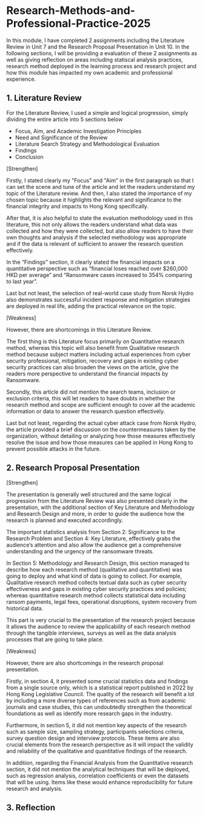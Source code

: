 # Research-Methods-and-Professional-Practice-2025
In this module, I have completed 2 assignments including the Literature Review in Unit 7 and the Research Proposal Presentation in Unit 10. In the following sections, I will be providing a evaluation of these 2 assignments as well as giving reflection on areas including statiscal analysis practices, research method deployed in the learning process and research project and how this module has impacted my own academic and professional experience.

## **1.	Literature Review**
For the Literature Review, I used a simple and logical progression, simply dividing the entire article into 5 sections below
- Focus, Aim, and Academic Investigation Principles
- Need and Significance of the Review
- Literature Search Strategy and Methodological Evaluation
- Findings
- Conclusion
  
[Strengthen]

Firstly, I stated clearly my "Focus" and "Aim" in the first paragraph so that I can set the scene and tune of the article and let the readers understand my topic of the Literature review. And then, I also stated the importance of my chosen topic because it highlights the relevant and significance to the financial integrity and impacts to Hong Kong specifically.

After that, it is also helpful to state the evaluation methodology used in this literature, this not only allows the readers understand what data was collected and how they were collected, but also allow readers to have their own thoughts and analysis if the selected methodology was appropriate and if the data is relevant of sufficient to answer the research question effectively.

In the “Findings” section, it clearly stated the financial impacts on a quantitative perspective such as “financial loses reached over $260,000 HKD per average” and “Ransomware cases increased to 354% comparing to last year”. 

Last but not least, the selection of real-world case study from Norsk Hydro also demonstrates successful incident response and mitigation strategies are deployed in real life, adding the practical relevance on the topic. 

[Weakness]

However, there are shortcomings in this Literature Review. 

The first thing is this Literature focus primarily on Quantitative research method, whereas this topic will also benefit from Qualitative research method because subject matters including actual experiences from cyber security professional, mitigation, recovery and gaps in existing cyber security practices can also broaden the views on the article, give the readers more perspective to understand the financial impacts by Ransomware. 

Secondly, this article did not mention the search teams, inclusion or exclusion criteria, this will let readers to have doubts in whether the research method and scope are sufficient enough to cover all the academic information or data to answer the research question effectively.

Last but not least, regarding the actual cyber attack case from Norsk Hydro, the article provided a brief discussion on the countermeasures taken by the organization, without detailing or analyzing how those measures effectively resolve the issue and how those measures can be applied in Hong Kong to prevent possible attacks in the future.


## **2.	Research Proposal Presentation**

[Strengthen]

The presentation is generally well structured and the same logical progression from the Literature Review was also presented clearly in the presentation, with the additional section of Key Literature and Methodology and Research Design and more, in order to guide the audience how the research is planned and executed accordingly. 

The important statistics analysis from Section 2: Significance to the Research Problem and Section 4: Key Literature, effectively grabs the audience’s attention and also allow the audience get a comprehensive understanding and the urgency of the ransomware threats.

In Section 5: Methodology and Research Design, this section managed to describe how each research method (qualitative and quantitative) was going to deploy and what kind of data is going to collect. For example, Qualitative research method collects textual data such as cyber security effectiveness and gaps in existing cyber security practices and policies; whereas quantitative research method collects statistical data including ransom payments, legal fees, operational disruptions, system recovery from historical data. 

This part is very crucial to the presentation of the research project because it allows the audience to review the applicability of each research method through the tangible interviews, surveys as well as the data analysis processes that are going to take place.

[Weakness]

However, there are also shortcomings in the research proposal presentation.

Firstly, in section 4, it presented some crucial statistics data and findings from a single source only, which is a statistical report published in 2022 by Hong Kong Legislative Council. The quality of the research will benefit a lot by including a more diverse types of references such as from academic journals and case studies, this can undoubtedly strengthen the theoretical foundations as well as identify more research gaps in the industry. 

Furthermore, in section 5, it did not mention key aspects of the research such as sample size, sampling strategy, participants selections criteria, survey question design and interview protocols. These items are also crucial elements from the research perspective as it will impact the validity and reliability of the qualitative and quantitative findings of the research. 

In addition, regarding the Financial Analysis from the Quantitative research section, it did not mention the analytical techniques that will be deployed, such as regression analysis, correlation coefficients or even the datasets that will be using. Items like these would enhance reproducibility for future research and analysis.




## **3.	Reflection**
